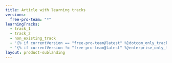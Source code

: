 ```yaml
---
title: Article with learning tracks
versions:
  free-pro-team: "*"
learningTracks:
  - track_1
  - track_2
  - non_existing_track
  - '{% if currentVersion == "free-pro-team@latest" %}dotcom_only_track{% endif %}'
  - '{% if currentVersion != "free-pro-team@latest" %}enterprise_only_track{% endif %}'
layout: product-sublanding
---
```

